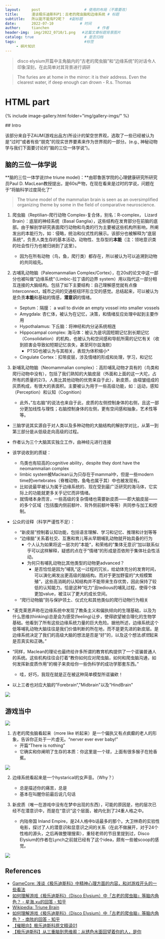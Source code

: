 ```yaml
---
layout:     post                    # 使用的布局（不需要改）
title:      漫谈极乐迪斯科P1：古老的爬虫脑和边缘系统 # 标题 
subtitle:   所以能不能有P2呢？  #副标题
date:       2022-07-10            # 时间
author:     tianchen                      # 作者
header-img:  img/2022_0710/1.png   #这篇文章标题背景图片  
catalog: true                       # 是否归档
tags:                               #标签
     - 碎片知识
---
```


> disco elysium开篇中主角脑内的“古老的爬虫脑”和“边缘系统”的对话令人印象深刻，在此简单对其背景进行调研

> The furies are at home in the mirror: it is their address. Even the clearest water, if deep enough can drown - R.s. Thomas


<div id="html" markdown="0">
<h1>HTML part</h1>

{% include image-gallery.html folder="img/gallery-imgs/" %}

</div>
## Intro

该部分来自于ZAUM(游戏出品方)所设计的架空世界观，选取了一些已经被认为是“过时”或者有些“朋克”的现实世界要素来作为世界观的一部分。(e.g., 神秘动物学与我们下面要讨论的“脑的三位一体学说”)。

## 脑的三位一体学说

**脑的三位一体学说(the triune model)：**由耶鲁医学院的心理健康研究所研究员Paul D. MacLean教授提出，是60s产物，在现在看来是过时的学说，问题在于“将脑科学过度简化了”

> The triune model of the mammalian brain is seen as an oversimplified organizing theme by some in the field of comparative neuroscience.


1. 爬虫脑（Reptilian-爬行动物 Complex-复合体，别名：R-complex， Lizard Brain）：底层的神经系统（Basal Ganglia），这些结构在发育部分在前脑的底部。由于解剖学研究表面爬行动物和鸟类的行为主要被这些机构所影响，所阐发出的本能行为，如：侵略，统治和仪式性的展示。该部分也被解释为“底层系统”，负责人类生存的基本活动，动物性、生存型的**本能**（注：领地意识类的社会性行为也被归纳到了这里）。
     - 因为在所有动物（鸟，鱼，爬行类）都存在，所以被认为可以追溯到动物的共同祖先。

2. 古哺乳动物脑（Paleomanmalian Complex/Cortex），在20s的论文中这一部分也被叫做”边缘系统“（Limbic-拉丁语的边界 system）用以指代这一部分相互连接的大脑结构。包括了如下主要结构：自己理解感觉就有点像Interconnect，城市之间的交通枢纽环形立交的感觉。总结起来，可以被认为是负责**本能**和基础的情感，**潜意识**的情绪。
     - Septum：隔膜： a wall to divide an empty vossel into smaller vossels
     - Amygdala: 杏仁体，被认为在记忆，决策，和情绪反应处理中起到主要作用
     - Hypothalamus: 下丘脑：将神经和内分泌系统相连
     - Hippocampal complex: 海马体：被认为是巩固短期记忆到长期记忆（Consolidation）的机构，也被认为和空间感和导航所需的记忆有关（收到损害会导致如短期记忆丧失，甚至阿尔兹海默）
        - PTSD也被认为与其相关，表现为体积缩小*
     - Cingulate Cortex：扣带皮层，涉及情绪的形成和处理，学习，和记忆

3. 新哺乳动物脑（Neomammalian complex）：高阶哺乳动物才具有的（鸟类和爬行动物中没有），包括了我们熟知的大脑皮层（外面和上面的这一大坨，占所有的质量的2/3，人类比其他动物的优势来自于此），新皮质，由褶皱组成的灰质构成，有很大的表面积。主要被认为用于一些高级功能，如：运动，感知（Perception）和认知（Cognition）
     - 此外，”左右脑“的说法也来自于此，皮质的左侧控制身体的右侧，且这一部分更加线性与理性；右脑控制身体的左侧，更有空间感和抽象，艺术性等等。

- 三脑学说其实源自于对人类以及多种动物的大脑结构的解剖学对比，从第一到第三部分是从低级走向高级的过程。
- 作者认为三个大脑其实独立工作，由神经元进行连接
- 该学说收到的质疑：
     - 鸟类也有较高的cognitive ability，despite they dont have the neomammalian complex
     - limbic system被Maclean认为只存在于mammal中，但是一些modern time的vertebrates（脊椎动物，鱼龟也属于其）中也被发现有。
     - 比如说最早被认为属于边缘系统的、现在受到最广泛研究的海马体，它实际上的功能就更多关乎记忆而非情绪。
     - 就情绪本身而言，一些高级的复杂情绪也需要新皮质——即大脑皮层——的多个区域（包括腹内侧前额叶、背外侧前额叶等等）共同参与加工和控制。
- 公众的诠释（科学严谨性不足）：
     - “新皮层”控制着认知功能，包括语言理解、学习和记忆、推理和计划等等
     - “边缘脑”关系着社交、互惠和育儿等从早期哺乳动物就开始具备的行为
          - 个人认为如果将这一层次的”本能“，和荣格的”集体无意识“加以联系似乎可以这样解释，疑惑的点在于”情绪“的形成是否依附于集体社会性活动。
          - 为何只有哺乳动物比其他类型的动物更advanced？
               - 是否恰恰是因为”哺乳“这一过程的冗长，给幼体充分的发育时间，可以演化阐发出更高级的脑结构。而对于更加野蛮的”大规模繁殖“，这些高消耗的认知结构并不能带来生存优势，因此保持了较低的认知能力。恰是这种”吃力“且tedious的哺乳过程，使得个体更加value，被注以了更大的成长空间。
     - “爬行动物脑”则与保护领土、仪式化和其他类似的爬行动物行为相关

- “麦克莱恩声称在边缘系统中发现了教条主义和偏执倾向的生理基础，以及为什么思维(thinking)总是会为感受(feeling)让步，使得欲望被合理化的生物学基础。他看到了所有这些边缘系统力量的巨大危险。据他所述，边缘系统这个低等哺乳动物大脑往往是我们价值判断的所在地，而不是更先进的新皮层。是边缘系统决定了我们的高级大脑的想法是否是“好”的，以及这个想法*感觉*起来是否真实和正确。”
- “同样，Maclean的理论也最终给许多所谓的教育机构提供了一个诓骗普通人的系统。这些机构往往会打着“教你如何应对爬虫脑，如何和爬虫脑沟通，如何发挥新皮质作用”的幌子来卖给你一些伪科学的成功学那套东西。”
     - 哇，好巧，我现在就是正在被这种简单模型所诓骗欸！
- 以上三者也对应大脑的”Forebrain“,"Midbrain"以及"HindBrain"

![](https://github.com/A-suozhang/MyPicBed/raw/master/img/20220710180335.png)


## 游戏当中

![](https://github.com/A-suozhang/MyPicBed/raw/master/img/20220710181645.png)

1. 古老的爬虫脑看起来（more like 听起来）是一个偏执又有点疯癫的老人的形象，告诉你正处于一片虚无。“nerver ever ever baby!”
     - 开篇“There is nothing”
     - 它确实和你阐明了生存的本质：你这里是一个球，上面有很多猴子在抢香蕉。

![](https://github.com/A-suozhang/MyPicBed/raw/master/img/20220710181159.png)

2. 边缘系统看起来是一个hystarical的女声音。（Why？）
     - 总是描述你的痛苦，总是
     - 基本在叫醒你前最后说几句话

3. 新皮质（唯一在游戏中没有在梦中出现的东西），可能的原因是，他的层次已经不在潜意识中，而是在“意识”这个层面，被内化到了24重人格之中。
     - 内陆帝国 Inland Empire，是24人格中b话最多的那个。大卫林奇的实验性电影，探讨了人的潜意识和显意识之间的关系（在此不做展开，对于24个性格的源头，之后再做整理搜索），重轻老师的节目里提到过，Disco Elysium的作者在Lynch之前就已经有了这个idea，颇有一些被scoop的感觉。

![](https://github.com/A-suozhang/MyPicBed/raw/master/img/20220710180224.png)


## References

- [GameCore: 浅谈《极乐迪斯科》中精神心理方面的内容，和对游戏开头的一些看法](https://www.gcores.com/articles/127792)
- [如何理解游戏《极乐迪斯科》（Disco Elysium）中「古老的爬虫脑」等脑内角色？ - 星海.xu的回答 - 知乎](https://www.zhihu.com/question/388712087/answer/1220740707)
- [Wikipedia: Triune Brain](https://en.wikipedia.org/wiki/Triune_brain)
- [如何理解游戏《极乐迪斯科》（Disco Elysium）中「古老的爬虫脑」等脑内角色？ - 南陔的回答 - 知乎](https://www.zhihu.com/question/388712087/answer/1861170580)
- [【催眠向】极乐迪斯科原文精读01](https://www.bilibili.com/video/BV1j54y1f7da?share_source=copy_web)
- [【极乐迪斯科】从三重脑到思维阁：从锈色水面回望着你的人，是你](https://www.bilibili.com/video/BV1334y1W7UZ?share_source=copy_web)
